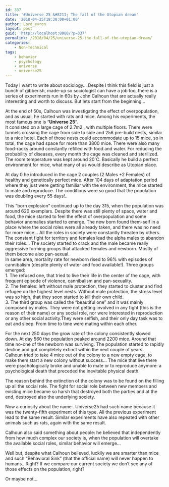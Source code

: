 ```yaml
---
id: 337
title: '#Universe 25 &#8211; The fall of the Utopian dream'
date: '2018-04-25T18:30:00+01:00'
author: Lord_evron
layout: post
guid: 'http://localhost:8080/?p=337'
permalink: /2018/04/25/universe-25-the-fall-of-the-utopian-dream/
categories:
    - Non-Technical
tags:
    - behavior
    - psychology
    - universe
    - universe25
---
```


Today I want to write about sociology… Despite I think this field is just a bunch of gibberish, made-up so sociologist can have a job too, there is a series of experiments run in 60s by John Calhoun that are actually really interesting and worth to discuss. But lets start from the beginning…

At the end of 50s, Calhoun was investigating the effect of overpopulation, and as usual, he started with rats and mice. Among his experiments, the most famous one is “**Universe 25**“.  
It consisted on a large cage of 2.7m2 , with multiple floors. There were tunnels crossing the cage from side to side and 256 pre-build nests, similar to a nice hotel. Each of those nests could accommodate up to 15 mice, so in total, the cage had space for more than 3800 mice. There were also many food-racks around constantly refilled with food and water. For reducing the probability of diseases, every month the cage was cleaned and sterilized. The room temperature was kept around 20`C. Basically he build a perfect environment for mice, what many of us would describe as Utopian place.

At day 0 he introduced in the cage 2 couples (2 Males +2 Females) of healthy and genetically perfect mice. After 104 days of adaptation period where they just were getting familiar with the environment, the mice started to mate and reproduce. The conditions were so good that the population was doubling every 55 days!..

This “born explosion” continued up to the day 315, when the population was around 620 exemplars. Despite there was still plenty of space, water and food, the mice started to feel the effect of overpopulation and some behavior anomalies started to emerge. The new born found them-self in a place where the social roles were all already taken, and there was no need for more mice… All the roles in society were constantly threaten by others. The constant fight for territory and females lead the alpha males to abandon their roles… The society started to crack and the male became really aggressive forming groups that attacked females and newborn. Mostly of them become also pan-sexual.  
In same area, mortality rate for newborn rised to 96% with episodes of cannibalism (despite plenty of water and food available!). Three groups emerged:  
1\. The refused one, that tried to live their life in the center of the cage, with frequent episode of violence, cannibalism and pan-sexuality.  
2\. The females: left without male protection, they started to cluster and find refugee on the highest level nests. Without male protection, the stress level was so high, that they soon started to kill their own child.  
3\. The third group was called the “beautiful one” and it was mainly composed by males. They were not getting involved in any fight (this is the reason of their name) or any social role, nor were interested in reproduction or any other social activity.They were selfish, and their only day task was to eat and sleep. From time to time were mating within each other.

For the next 250 days the grow rate of the colony consistently slowed down. At day 560 the population peaked around 2200 mice. Around that time no-one of the newborn was surviving. The population started to rapidly decline and got completely extinct within the next couple of years.  
Calhoun tried to take 4 mice out of the colony to a new empty cage, to make them start a new colony without success… The mice that live there were psychologically broke and unable to mate or to reproduce anymore: a psychological death that preceded the inevitable physical death.

The reason behind the extinction of the colony was to be found on the filling up all the social role. The fight for social role between new members and existing mice became so harsh that destroyed both the parties and at the end, destroyed also the underlying society.

Now a curiosity about the name.. Universe25 had such name because it was the twenty-fifth experiment of this type. All the previous experiment lead to the same result. Similar experiments have also repeated with other animals such as rats, again with the same result.

Calhoun also said something about people: he believed that independently from how much complex our society is, when the population will overtake the available social roles, similar behavior will emerge…

Well but, despite what Calhoun believed, luckily we are smarter than mice and such “Behavioral Sink” (that the official name) will never happen to humans.. Right? If we compare our current society we don’t see any of those effects on the population, right?

Or maybe not…
